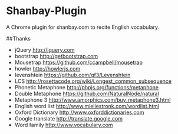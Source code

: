 Shanbay-Plugin
==============

A Chrome plugin for shanbay.com to recite English vocabulary.


##Thanks
- jQuery http://jquery.com
- bootstrap http://getbootstrap.com
- Mousetrap https://github.com/ccampbell/mousetrap
- howler http://howlerjs.com
- levenshtein https://github.com/gf3/Levenshtein
- LCS http://rosettacode.org/wiki/Longest_common_subsequence
- Phonetic Metaphone http://phpjs.org/functions/metaphone
- Double Metaphone https://github.com/NaturalNode/natural
- Metaphone 3 http://www.amorphics.com/buy_metaphone3.html
- English word list http://www.mieliestronk.com/wordlist.html
- Oxford Dictionary http://www.oxforddictionaries.com
- Google translate http://translate.google.com
- Word family http://www.vocabulary.com
